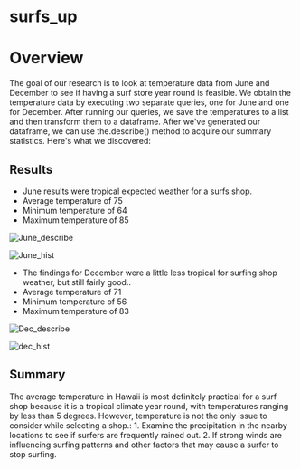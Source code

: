 # surfs_up
# Overview 

The goal of our research is to look at temperature data from June and December to see if having a surf store year round is feasible. We obtain the temperature data by executing two separate queries, one for June and one for December. After running our queries, we save the temperatures to a list and then transform them to a dataframe. After we've generated our dataframe, we can use the.describe() method to acquire our summary statistics. Here's what we discovered:

## Results


- June results were tropical expected weather for a surfs shop. 
- Average temperature of 75
- Minimum temperature of 64
- Maximum temperature of 85


![June_describe](https://user-images.githubusercontent.com/105666905/184280515-aba8096f-02fc-45b0-8bf7-b0cee89ef406.png)

![June_hist](https://user-images.githubusercontent.com/105666905/184280602-00736c1c-7d91-44ae-a6cf-125c9ab892ad.png)

- The findings for December were a little less tropical for surfing shop weather, but still fairly good..
- Average temperature of 71
- Minimum temperature of 56
- Maximum temperature of 83

![Dec_describe](https://user-images.githubusercontent.com/105666905/184280957-bf27ed0f-24ed-42eb-b5e9-38d3eab0b992.png)


![dec_hist](https://user-images.githubusercontent.com/105666905/184280960-abd3541a-7f53-4451-977a-113b8dd97903.png)

## Summary
The average temperature in Hawaii is most definitely practical for a surf shop because it is a tropical climate year round, with temperatures ranging by less than 5 degrees. However, temperature is not the only issue to consider while selecting a shop.: 1. Examine the precipitation in the nearby locations to see if surfers are frequently rained out. 2. If strong winds are influencing surfing patterns and other factors that may cause a surfer to stop surfing.


